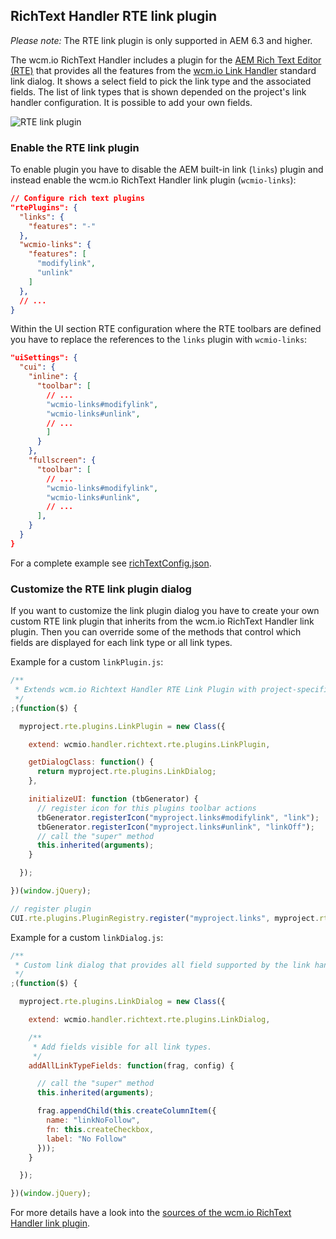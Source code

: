 ## RichText Handler RTE link plugin

*Please note:* The RTE link plugin is only supported in AEM 6.3 and higher.

The wcm.io RichText Handler includes a plugin for the [AEM Rich Text Editor (RTE)][aem-rte] that provides all the features from the [wcm.io Link Handler][link-handler] standard link dialog. It shows a select field to pick the link type and the associated fields. The list of link types that is shown depended on the project's link handler configuration. It is possible to add your own fields.

![RTE link plugin](images/rte-link-plugin.png)


### Enable the RTE link plugin

To enable plugin you have to disable the AEM built-in link (`links`) plugin and instead enable the wcm.io RichText Handler link plugin (`wcmio-links`):

```json
// Configure rich text plugins
"rtePlugins": {
  "links": {
    "features": "-"
  },
  "wcmio-links": {
    "features": [
      "modifylink",
      "unlink"
    ]
  },
  // ...
}
```

Within the UI section RTE configuration where the RTE toolbars are defined you have to replace the references to the `links` plugin with `wcmio-links`:

```json
"uiSettings": {
  "cui": {
    "inline": {
      "toolbar": [
        // ...
        "wcmio-links#modifylink",
        "wcmio-links#unlink",
        // ...
        ]
      }
    },
    "fullscreen": {
      "toolbar": [
        // ...
        "wcmio-links#modifylink",
        "wcmio-links#unlink",
        // ...
      ],
    }
  }
}
```

For a complete example see [richTextConfig.json][rte-full-example].



### Customize the RTE link plugin dialog

If you want to customize the link plugin dialog you have to create your own custom RTE link plugin that inherits from the wcm.io RichText Handler link plugin. Then you can override some of the methods that control which fields are displayed for each link type or all link types.

Example for a custom `linkPlugin.js`:

```js
/**
 * Extends wcm.io Richtext Handler RTE Link Plugin with project-specific functionality.
 */
;(function($) {

  myproject.rte.plugins.LinkPlugin = new Class({

    extend: wcmio.handler.richtext.rte.plugins.LinkPlugin,

    getDialogClass: function() {
      return myproject.rte.plugins.LinkDialog;
    },

    initializeUI: function (tbGenerator) {
      // register icon for this plugins toolbar actions
      tbGenerator.registerIcon("myproject.links#modifylink", "link");
      tbGenerator.registerIcon("myproject.links#unlink", "linkOff");
      // call the "super" method
      this.inherited(arguments);
    }

  });

})(window.jQuery);

// register plugin
CUI.rte.plugins.PluginRegistry.register("myproject.links", myproject.rte.plugins.LinkPlugin);
```

Example for a custom `linkDialog.js`:

```js
/**
 * Custom link dialog that provides all field supported by the link handler.
 */
;(function($) {

  myproject.rte.plugins.LinkDialog = new Class({

    extend: wcmio.handler.richtext.rte.plugins.LinkDialog,

    /**
     * Add fields visible for all link types.
     */
    addAllLinkTypeFields: function(frag, config) {

      // call the "super" method
      this.inherited(arguments);

      frag.appendChild(this.createColumnItem({
        name: "linkNoFollow",
        fn: this.createCheckbox,
        label: "No Follow"
      }));
    }

  });

})(window.jQuery);
````

For more details have a look into the [sources of the wcm.io RichText Handler link plugin][rte-link-plugin-sources].




[aem-rte]: https://helpx.adobe.com/experience-manager/6-4/sites/administering/using/rich-text-editor.html
[link-handler]: ../link/
[rte-full-example]: https://github.com/wcm-io/wcm-io-samples/blob/develop/bundles/core/src/main/webapp/app-root/components/global/include/richTextConfig.json
[rte-link-plugin-sources]: https://github.com/wcm-io/wcm-io-handler/tree/develop/richtext/src/main/webapp/app-root/clientlibs/rte.plugins/js
